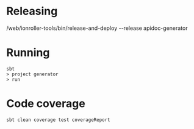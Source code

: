 Releasing
=========
/web/ionroller-tools/bin/release-and-deploy --release apidoc-generator

Running
=======
    sbt
    > project generator
    > run

Code coverage
=============
    sbt clean coverage test coverageReport
